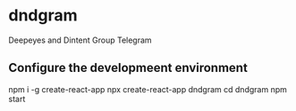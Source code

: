# dndgram
Deepeyes and Dintent Group Telegram

## Configure the developmeent environment

npm i -g create-react-app
npx create-react-app dndgram
cd dndgram
npm start


